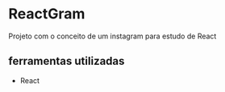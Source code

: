 # ReactGram

Projeto com o conceito de um instagram para estudo de React

## ferramentas utilizadas

* React

